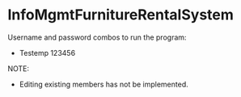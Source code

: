 # InfoMgmtFurnitureRentalSystem
Username and password combos to run the program:
* Testemp   123456

NOTE:
* Editing existing members has not be implemented. 
